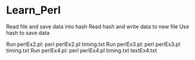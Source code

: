 # Learn_Perl 
Read file and save data into hash
Read hash and write data to new file
Use hash to save data

Run perlEx2.pl: perl perlEx2.pl timing.txt
Run perlEx3.pl: perl perlEx3.pl timing.txt
Run perlEx4.pl: perl perlEx4.pl timing.txt textEx4.txt
